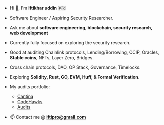 - Hi 👋, I'm **Iftikhar uddin** 🇵🇰
- Software Engineer / Aspiring Security Researcher.
- Ask me about **software engineering, blockchain, security research, web development**
- Currently fully focused on exploring the security research.
- Good at auditing Chainlink protocols, Lending/Borrowing, CCIP, Oracles, **Stable coins**, NFTs, Layer Zero, Bridges.
- Cross chain protocols, DAO, OP Stack, Governance, Timelocks.
- Exploring **Solidity, Rust, GO, EVM, Huff, & Formal Verification**.
- My audits portfolio:
  - [Cantina](https://cantina.xyz/u/0xTheBlackPanther)
  - [CodeHawks](https://www.codehawks.com/profile/clnca1ftl0000lf08bfytq099)
  - [Audits](https://github.com/iftikharuddin/audit-reports)

- 📫 Contact me @ **iftipro@gmail.com**





